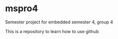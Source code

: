 # mspro4
Semester project for embedded semester 4, group 4

This is a repository to learn how to use github


